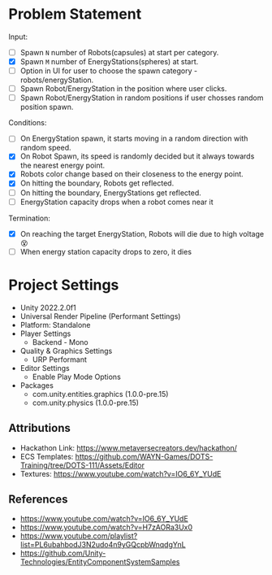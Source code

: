 # Problem Statement
Input:
- [ ] Spawn `N` number of Robots(capsules) at start per category.
- [x] Spawn `M` number of EnergyStations(spheres) at start.
- [ ] Option in UI for user to choose the spawn category - robots/energyStation.
- [ ] Spawn Robot/EnergyStation in the position where user clicks.
- [ ] Spawn Robot/EnergyStation in random positions if user chosses random position spawn.

Conditions:
- [ ] On EnergyStation spawn, it starts moving in a random direction with random speed.
- [x] On Robot Spawn, its speed is randomly decided but it always towards the nearest energy point.
- [x] Robots color change based on their closeness to the energy point.
- [x] On hitting the boundary, Robots get reflected.
- [ ] On hitting the boundary, EnergyStations get reflected.
- [ ] EnergyStation capacity drops when a robot comes near it

Termination:
- [x] On reaching the target EnergyStation, Robots will die due to high voltage :dizzy_face:
- [ ] When energy station capacity drops to zero, it dies

# Project Settings
- Unity 2022.2.0f1
- Universal Render Pipeline (Performant Settings)
- Platform: Standalone
- Player Settings
    - Backend - Mono
- Quality & Graphics Settings
    - URP Performant
- Editor Settings
    - Enable Play Mode Options
- Packages
	- com.unity.entities.graphics (1.0.0-pre.15)
    - com.unity.physics (1.0.0-pre.15)

## Attributions

- Hackathon Link: https://www.metaversecreators.dev/hackathon/
- ECS Templates: https://github.com/WAYN-Games/DOTS-Training/tree/DOTS-111/Assets/Editor
- Textures: https://www.youtube.com/watch?v=IO6_6Y_YUdE

## References

- https://www.youtube.com/watch?v=IO6_6Y_YUdE
- https://www.youtube.com/watch?v=H7zAORa3Ux0
- https://www.youtube.com/playlist?list=PL6ubahbodJ3N2udo4n9yGQcpbWnqdgYnL
- https://github.com/Unity-Technologies/EntityComponentSystemSamples